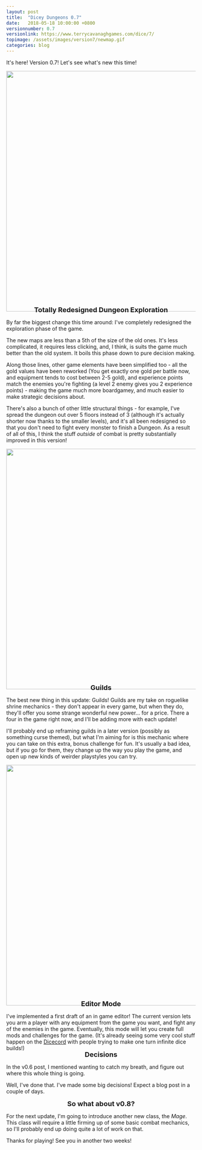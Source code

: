 ```yaml
---
layout: post
title:  "Dicey Dungeons 0.7"
date:   2018-05-18 10:00:00 +0800
versionnumber: 0.7
versionlink: https://www.terrycavanaghgames.com/dice/7/
topimage: /assets/images/version7/newmap.gif
categories: blog
---
```


It's here! Version 0.7! Let's see what's new this time!

<center><img src="/assets/images/version7/newmap.gif" width="640"></center>
<div style="text-align:center; font-size: large; font-weight: bold; margin-top: -3%;">Totally Redesigned Dungeon Exploration</div>

By far the biggest change this time around: I've completely redesigned the exploration phase of the game.

The new maps are less than a 5th of the size of the old ones. It's less complicated, it requires less clicking, and, I think, is suits the game much better than the old system. It boils this phase down to pure decision making.

Along those lines, other game elements have been simplified too - all the gold values have been reworked (You get exactly one gold per battle now, and equipment tends to cost between 2-5 gold), and experience points match the enemies you're fighting (a level 2 enemy gives you 2 experience points) - making the game much more boardgamey, and much easier to make strategic decisions about. 

There's also a bunch of other little structural things - for example, I've spread the dungeon out over 5 floors instead of 3 (although it's actually shorter now thanks to the smaller levels), and it's all been redesigned so that you don't need to fight every monster to finish a Dungeon. As a result of all of this, I think the stuff *outside* of combat is pretty substantially improved in this version!

<center><img src="/assets/images/version7/guild.png" width="640"></center>
<div style="text-align:center; font-size: large; font-weight: bold; margin-top: -3%;">Guilds</div>

The best new thing in this update: Guilds! Guilds are my take on roguelike shrine mechanics - they don't appear in every game, but when they do, they'll offer you some strange wonderful new power... for a price. There a four in the game right now, and I'll be adding more with each update!

I'll probably end up reframing guilds in a later version (possibly as something curse themed), but what I'm aiming for is this mechanic where you can take on this extra, bonus challenge for fun. It's usually a bad idea, but if you go for them, they change up the way you play the game, and open up new kinds of weirder playstyles you can try.

<center><img src="/assets/images/version7/editor.png" width="640"></center>
<div style="text-align:center; font-size: large; font-weight: bold; margin-top: -3%;">Editor Mode</div>

I've implemented a first draft of an in game editor! The current version lets you arm a player with any equipment from the game you want, and fight any of the enemies in the game. Eventually, this mode will let you create full mods and challenges for the game. (It's already seeing some very cool stuff happen on the <a href="https://discord.gg/z7pCdCP">Dicecord</a> with people trying to make one turn infinite dice builds!)

<div style="text-align:center; font-size: large; font-weight: bold; margin-top: -3%;">Decisions</div>

In the v0.6 post, I mentioned wanting to catch my breath, and figure out where this whole thing is going.

Well, I've done that. I've made some big decisions! Expect a blog post in a couple of days.

<div style="text-align:center; font-size: large; font-weight: bold;">So what about v0.8?</div>

For the next update, I'm going to introduce another new class, the *Mage*. This class will require a little firming up of some basic combat mechanics, so I'll probably end up doing quite a lot of work on that.

Thanks for playing! See you in another two weeks!
